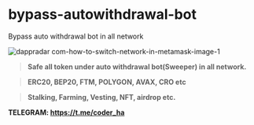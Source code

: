 # bypass-autowithdrawal-bot
Bypass auto withdrawal bot in all network

![dappradar com-how-to-switch-network-in-metamask-image-1](https://github.com/campbelljaz/bypass-eth-bsc-autowithdrawal/assets/106927843/c5e4ba11-5333-412d-a537-160dd3be3acc)


>**Safe all token under auto withdrawal bot(Sweeper) in all network.**

>**ERC20, BEP20, FTM, POLYGON, AVAX, CRO etc**

>**Stalking, Farming, Vesting, NFT, airdrop etc.**


**TELEGRAM: https://t.me/coder_ha**
